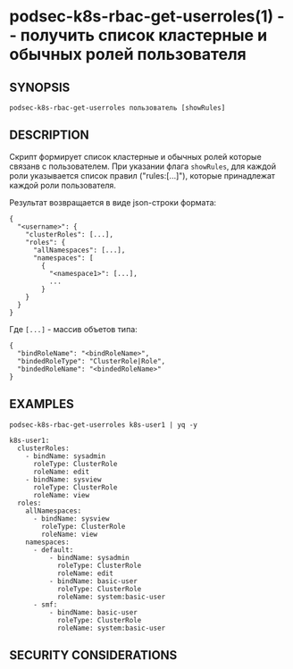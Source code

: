 podsec-k8s-rbac-get-userroles(1) -- получить список кластерные и обычных ролей пользователя
================================

## SYNOPSIS

`podsec-k8s-rbac-get-userroles пользователь [showRules]`

## DESCRIPTION

Скрипт формирует список кластерные и обычных ролей  которые связанв с пользователем.
При указании флага `showRules`, для каждой роли указывается список правил ("rules:[...]"), которые принадлежат каждой роли пользователя.

Результат возвращается в виде json-строки формата:
```
{
  "<username>": {
    "clusterRoles": [...],
    "roles": {
      "allNamespaces": [...],
      "namespaces": [
        {
          "<namespace1>": [...],
          ...
        }
    }
  }
}
```

Где `[...]` - массив объетов типа:
```
{
  "bindRoleName": "<bindRoleName>",
  "bindedRoleType": "ClusterRole|Role",
  "bindedRoleName": "<bindedRoleName>"
}

```

## EXAMPLES

`podsec-k8s-rbac-get-userroles k8s-user1 | yq -y`

```
k8s-user1:
  clusterRoles:
    - bindName: sysadmin
      roleType: ClusterRole
      roleName: edit
    - bindName: sysview
      roleType: ClusterRole
      roleName: view
  roles:
    allNamespaces:
      - bindName: sysview
        roleType: ClusterRole
        roleName: view
    namespaces:
      - default:
          - bindName: sysadmin
            roleType: ClusterRole
            roleName: edit
          - bindName: basic-user
            roleType: ClusterRole
            roleName: system:basic-user
      - smf:
          - bindName: basic-user
            roleType: ClusterRole
            roleName: system:basic-user

```

## SECURITY CONSIDERATIONS


